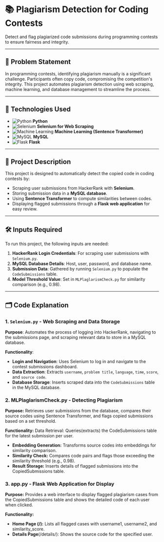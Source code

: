 # 📚 Plagiarism Detection for Coding Contests

Detect and flag plagiarized code submissions during programming contests to ensure fairness and integrity.

---

## 🚩 Problem Statement
In programming contests, identifying plagiarism manually is a significant challenge. Participants often copy code, compromising the competition's integrity. This project automates plagiarism detection using web scraping, machine learning, and database management to streamline the process.

---

## 🔧 Technologies Used

- ![Python](https://img.shields.io/badge/Python-3.x-blue?logo=python) **Python**
- ![Selenium](https://img.shields.io/badge/Selenium-Web%20Scraping-brightgreen?logo=selenium) **Selenium for Web Scraping**
- ![Machine Learning](https://img.shields.io/badge/ML-SentenceTransformer-yellow?logo=ai) **Machine Learning (Sentence Transformer)**
- ![MySQL](https://img.shields.io/badge/MySQL-Database-orange?logo=mysql) **MySQL**
- ![Flask](https://img.shields.io/badge/Flask-Backend-red?logo=flask) **Flask**

---

## 📖 Project Description
This project is designed to automatically detect the copied code in coding contests by:
- Scraping user submissions from HackerRank with **Selenium**.
- Storing submission data in a **MySQL database**.
- Using **Sentence Transformer** to compute similarities between codes.
- Displaying flagged submissions through a **Flask web application** for easy review.

---

## 🛠️ Inputs Required
To run this project, the following inputs are needed:

1. **HackerRank Login Credentials**: For scraping user submissions with `Selenium.py`.
2. **MySQL Database Details**: Host, user, password, and database name.
3. **Submission Data**: Gathered by running `Selenium.py` to populate the `CodeSubmissions` table.
4. **Model Threshold Value**: Set in `MLPlaglarismCheck.py` for similarity comparison (e.g., 0.98).

---

## 🗂️ Code Explanation

### 1. `Selenium.py` - Web Scraping and Data Storage
**Purpose**: Automates the process of logging into HackerRank, navigating to the submissions page, and scraping relevant data to store in a MySQL database.

**Functionality**:
- **Login and Navigation**: Uses Selenium to log in and navigate to the contest submissions dashboard.
- **Data Extraction**: Extracts `username`, `problem title`, `language`, `time`, `score`, and `source code`.
- **Database Storage**: Inserts scraped data into the `CodeSubmissions` table in the MySQL database.


### 2. MLPlaglarismCheck.py - Detecting Plagiarism
**Purpose:** Retrieves user submissions from the database, compares their source codes using Sentence Transformer, and flags copied submissions based on a set threshold.

**Functionality:**
Data Retrieval: Queries(extracts) the CodeSubmissions table for the latest submission per user.
- **Embedding Generation:** Transforms source codes into embeddings for similarity comparison.
- **Similarity Check:** Compares code pairs and flags those exceeding the similarity threshold (e.g., 0.98).
- **Result Storage:** Inserts details of flagged submissions into the CopiedSubmissions table.


### 3. app.py - Flask Web Application for Display
**Purpose:** Provides a web interface to display flagged plagiarism cases from the CopiedSubmissions table and shows the detailed code of each user when clicked.

**Functionality:**
- **Home Page (/):** Lists all flagged cases with username1, username2, and similarity_score.
- **Details Page**(/details/<username>): Shows the source code for the specified user.
